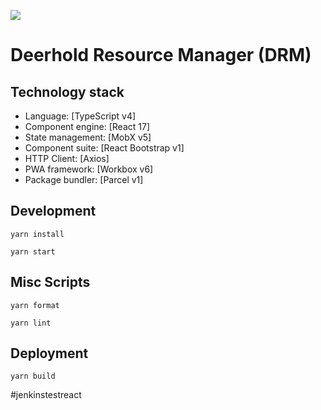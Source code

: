 ![](src/image/logo.png)

# Deerhold Resource Manager (DRM)

## Technology stack

- Language: [TypeScript v4]
- Component engine: [React 17]
- State management: [MobX v5]
- Component suite: [React Bootstrap v1]
- HTTP Client: [Axios]
- PWA framework: [Workbox v6]
- Package bundler: [Parcel v1]


## Development

```shell
yarn install

yarn start
```

## Misc Scripts

```shell
yarn format

yarn lint
```

## Deployment

```shell
yarn build
```
#jenkinstestreact